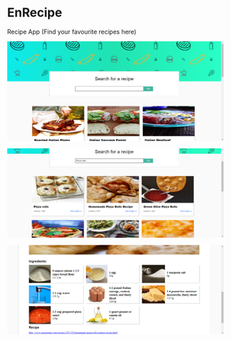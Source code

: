 # EnRecipe

Recipe App (Find your favourite recipes here)

![Alt text](./screenshots/screenshot1.png)

![Alt text](./screenshots/screenshot2.png)

![Alt text](./screenshots/screenshot3.png)
